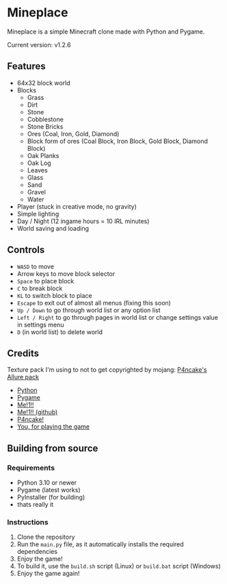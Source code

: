 # Mineplace

Mineplace is a simple Minecraft clone made with Python and Pygame.

Current version: v1.2.6

## Features

- 64x32 block world
- Blocks
    - Grass
    - Dirt
    - Stone
    - Cobblestone
    - Stone Bricks
    - Ores (Coal, Iron, Gold, Diamond)
    - Block form of ores (Coal Block, Iron Block, Gold Block, Diamond Block)
    - Oak Planks
    - Oak Log
    - Leaves
    - Glass
    - Sand
    - Gravel
    - Water
- Player (stuck in creative mode, no gravity)
- Simple lighting
- Day / Night (12 ingame hours = 10 IRL minutes)
- World saving and loading

## Controls

- `WASD` to move
- Arrow keys to move block selector
- `Space` to place block
- `C` to break block
- `KL` to switch block to place
- `Escape` to exit out of almost all menus (fixing this soon)
- `Up / Down` to go through world list or any option list
- `Left / Right` to go through pages in world list or change settings value in settings menu
- `D` (in world list) to delete world

## Credits

Texture pack I'm using to not to get copyrighted by mojang: [P4ncake's Allure pack](https://modrinth.com/resourcepack/allure-pack)

- [Python](https://www.python.org/)
- [Pygame](https://www.pygame.org/)
- [Me!1!!](https://youtube.com/@MutasimosDoesProgramming)
- [Me!1!! (github)](https://github.com/Muhtasim-Rasheed)
- [P4ncake!](https://modrinth.com/user/P4ncake)
- [You, for playing the game](https://www.youtube.com/watch?v=dQw4w9WgXcQ)

## Building from source

### Requirements

- Python 3.10 or newer
- Pygame (latest works)
- PyInstaller (for building)
- thats really it

### Instructions

1. Clone the repository
2. Run the `main.py` file, as it automatically installs the required dependencies
3. Enjoy the game!
4. To build it, use the `build.sh` script (Linux) or `build.bat` script (Windows)
5. Enjoy the game again!

